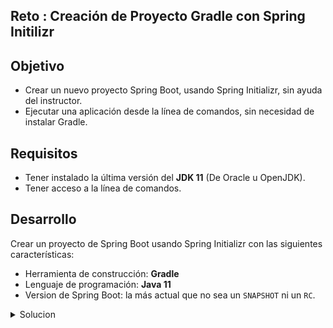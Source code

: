 ## Reto : Creación de Proyecto Gradle con Spring Initilizr

## Objetivo
- Crear un nuevo proyecto Spring Boot, usando Spring Initializr, sin ayuda del instructor.
- Ejecutar una aplicación desde la línea de comandos, sin necesidad de instalar Gradle.

## Requisitos
- Tener instalado la última versión del **JDK 11** (De Oracle u OpenJDK).
- Tener acceso a la línea de comandos.

## Desarrollo
Crear un proyecto de Spring Boot usando Spring Initializr con las siguientes características:
- Herramienta de construcción: **Gradle**
- Lenguaje de programación: **Java 11**
- Version de Spring Boot: la más actual que no sea un `SNAPSHOT` ni un `RC`.

<details>
	<summary>Solucion</summary>

1. Entra al sitio de [Spring Initializr](https://start.spring.io/). Comienza llenando la información de la sección del lado izquierdo.
- **Gradle** Proyect
- Lenguaje: **Java**.
- Versión de Spring Boot, la versión estable más reciente (al momento de escribir esto la 2.3.5)
- Grupo, artefacto y nombre del proyecto.
- Forma de empaquetar la aplicación: **jar**.
 - Versión de Java: **11**.

![imagen](img/img_01.png)

2. En la sección de la derecha (las dependencias) presiona el botón `Add dependencies` y en la ventana que se abre busca la dependencia `Web` o `Spring Web`.

![imagen](img/img_02.png)

3. Selecciona la dependecia `Spring Web` y con eso debes verla en la lista de las dependencias del proyecto:

![imagen](img/img_03.png)

4. Presiona el botón "GENERATE" (o presiona `Ctrl + Enter` en tu teclado) para que comience la descarga del proyecto.

5. Descomprime el archivo zip descargado, el cual tiene más o menos el siguiente contenido.

![imagen](img/img_04.png)

6. Abre una terminal o línea de comandos en el directrio que acabas de descomprimir y ejecuta los siguientes comandos:

       gradlew clean build

La salida del comando anterior debe ser parecida a la siguiente:

![imagen](img/img_05.png)

7. Una vez que todo está compilado, usa el siguiente comando para ejecutar la aplicación.

       gradlew bootRun

o navega al directorio **build\libs**, abre una terminal en este directorio y ejecuta el siguiente comando (cambia el nombre del jar si en tu caso es diferente):

    java -jar backend.sesion1-0.0.1-SNAPSHOT.jar
    
Esto indica que la aplicación se levantó correctamente en el puerto 8080. Como no hemos colocado ningún contenido en la aplicación no hay mucho que mostrar, pero podremos comprobar que la aplicación está bien configurada, que todos los elementos necesario están instalados y configurados y que nuestra aplicación se ejecuta de forma correcta:

  http://localhost:8080

Una vez que el sitio cargue, debes ver una pantalla como la siguiente:

![imagen](img/img_06.png)

8. Deten la aplicación presionando Ctrl + C en la terminal en donde levantaste la aplicación.
  	
</details> 

